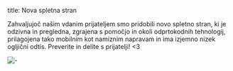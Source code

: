 title: Nova spletna stran

Zahvaljujoč našim vdanim prijateljem smo pridobili novo spletno stran,
ki je odzivna in pregledna, zgrajena s pomočjo in okoli odprtokodnih tehnologij,
prilagojena tako mobilnim kot namiznim napravam in ima izjemno nizek ogljični odtis.
Preverite in delite s prijatelji! <3

![-](https://picsum.photos/600/400?random)
